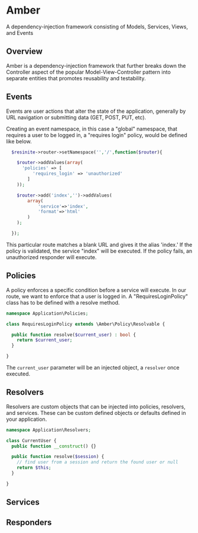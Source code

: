 # Amber
A dependency-injection framework consisting of Models, Services, Views, and Events

## Overview
Amber is a dependency-injection framework that further breaks down the Controller aspect of the popular Model-View-Controller pattern into separate entities that promotes reusability and testability.

## Events
Events are user actions that alter the state of the application, generally by URL navigation or submitting data (GET, POST, PUT, etc).

Creating an event namespace, in this case a "global" namespace, that requires a user to be logged in, a "requires login" policy, would be defined like below.

```php
  $resinite->router->setNamespace('','/',function($router){

    $router->addValues(array(
      'policies' => [
          'requires_login' => 'unauthorized'
        ]
    ));

  	$router->add('index','')->addValues(
  		array(
  			'service'=>'index',
  			'format'=>'html'
  		)
  	);

  });
```

This particular route matches a blank URL and gives it the alias 'index.' If the policy is validated, the service "index" will be executed. If the policy fails, an unauthorized responder will execute. 

## Policies
A policy enforces a specific condition before a service will execute. In our route, we want to enforce that a user is logged in. A "RequiresLoginPolicy" class has to be defined with a resolve method.

```php
namespace Application\Policies;

class RequiresLoginPolicy extends \Amber\Policy\Resolvable {

  public function resolve($current_user) : bool {
    return $current_user;
  }

}
```

The `current_user` parameter will be an injected object, a `resolver` once executed. 

## Resolvers
Resolvers are custom objects that can be injected into policies, resolvers, and services. These can be custom defined objects or defaults defined in your application.

```php
namespace Application\Resolvers;

class CurrentUser {
  public function __construct() {}

  public function resolve($session) {
    // find user from a session and return the found user or null
    return $this;
  }

}
```

## Services

## Responders
